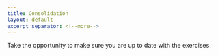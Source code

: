 ```yaml
---
title: Consolidation
layout: default
excerpt_separator: <!--more-->
---
```

Take the opportunity to make sure you are up to  date with the exercises.

<!--more-->

